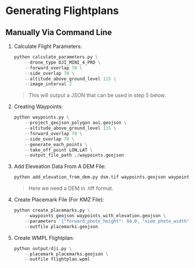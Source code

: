 # Generating Flightplans

## Manually Via Command Line

1. Calculate Flight Parameters:

   ```python
   python calculate_parameters.py \
       --drone_type DJI_MINI_4_PRO \
       --forward_overlap 70 \
       --side_overlap 70 \
       --altitude_above_ground_level 115 \
       --image_interval 2
   ```

   > This will output a JSON that can be used in step 5 below.

2. Creating Waypoints:

   ```python
   python waypoints.py \
       --project_geojson_polygon aoi.geojson \
       --altitude_above_ground_level 115 \
       --forward_overlap 70 \
       --side_overlap 70 \
       --generate_each_points \
       --take_off_point LON,LAT \
       --output_file_path ./waypoints.geojson
   ```

3. Add Eleveation Data From A DEM File:

   ```python
   python add_elevation_from_dem.py dsm.tif waypoints.geojson waypoints_with_elevation.geojson
   ```

   > Here we need a DEM in .tiff format.

4. Create Placemark File (For KMZ File):

   ```python
   python create_placemarks.py \
       --waypoints_geojson waypoints_with_elevation.geojson \
       --parameters '{"forward_photo_height": 84.0, "side_photo_width": 149.0, "forward_spacing": 20.95, "side_spacing": 44.6, "ground_speed": 10.47, "altitude_above_ground_level": 115}' \
       --outfile placemarks.geojson
   ```

5. Create WMPL Flightplan:

   ```python
   python output/dji.py \
       --placemark placemarks.geojson \
       --outfile flightplan.wpml
   ```
